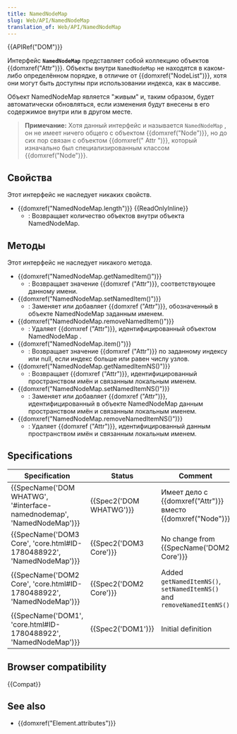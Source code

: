 ```yaml
---
title: NamedNodeMap
slug: Web/API/NamedNodeMap
translation_of: Web/API/NamedNodeMap
---
```


{{APIRef("DOM")}}

Интерфейс **`NamedNodeMap`** представляет собой коллекцию объектов {{domxref("Attr")}}. Объекты внутри `NamedNodeMap` не находятся в каком-либо определённом порядке, в отличие от {{domxref("NodeList")}}, хотя они могут быть доступны при использовании индекса, как в массиве.

Объект NamedNodeMap является "живым" и, таким образом, будет автоматически обновляться, если изменения будут внесены в его содержимое внутри или в другом месте.

> **Примечание:** Хотя данный интерфейс и называется `NamedNodeMap` , он не имеет ничего общего с объектом {{domxref("Node")}}, но до сих пор связан с объектом {{domxref(" Attr ")}}, который изначально был специализированным классом {{domxref("Node")}}.

## Свойства

Этот интерфейс не наследует никаких свойств.

- {{domxref("NamedNodeMap.length")}} {{ReadOnlyInline}}
  - : Возвращает количество объектов внутри объекта NamedNodeMap.

## Методы

Этот интерфейс не наследует никакого метода.

- {{domxref("NamedNodeMap.getNamedItem()")}}
  - : Возвращает значение {{domxref ("Attr")}}, соответствующее данному имени.
- {{domxref("NamedNodeMap.setNamedItem()")}}
  - : Заменяет или добавляет {{domxref ("Attr")}}, обозначенный в объекте NamedNodeMap заданным именем.
- {{domxref("NamedNodeMap.removeNamedItem()")}}
  - : Удаляет {{domxref ("Attr")}}, идентифицированный объектом NamedNodeMap .
- {{domxref("NamedNodeMap.item()")}}
  - : Возвращает значение {{domxref ("Attr")}} по заданному индексу или null, если индекс больше или равен числу узлов.
- {{domxref("NamedNodeMap.getNamedItemNS()")}}
  - : Возвращает {{domxref ("Attr")}}, идентифицированный пространством имён и связанным локальным именем.
- {{domxref("NamedNodeMap.setNamedItemNS()")}}
  - : Заменяет или добавляет {{domxref ("Attr")}}, идентифицированный в объекте NamedNodeMap данным пространством имён и связанным локальным именем.
- {{domxref("NamedNodeMap.removeNamedItemNS()")}}
  - : Удаляет {{domxref ("Attr")}}, идентифицированный данным пространством имён и связанным локальным именем.

## Specifications

| Specification                                                                                | Status                           | Comment                                                                |
| -------------------------------------------------------------------------------------------- | -------------------------------- | ---------------------------------------------------------------------- |
| {{SpecName('DOM WHATWG', '#interface-namednodemap', 'NamedNodeMap')}} | {{Spec2('DOM WHATWG')}} | Имеет дело с {{domxref("Attr")}} вместо {{domxref("Node")}}  |
| {{SpecName('DOM3 Core', 'core.html#ID-1780488922', 'NamedNodeMap')}} | {{Spec2('DOM3 Core')}}     | No change from {{SpecName('DOM2 Core')}}                        |
| {{SpecName('DOM2 Core', 'core.html#ID-1780488922', 'NamedNodeMap')}} | {{Spec2('DOM2 Core')}}     | Added `getNamedItemNS()`, `setNamedItemNS()` and `removeNamedItemNS()` |
| {{SpecName('DOM1', 'core.html#ID-1780488922', 'NamedNodeMap')}}         | {{Spec2('DOM1')}}         | Initial definition                                                     |

## Browser compatibility

{{Compat}}

## See also

- {{domxref("Element.attributes")}}
